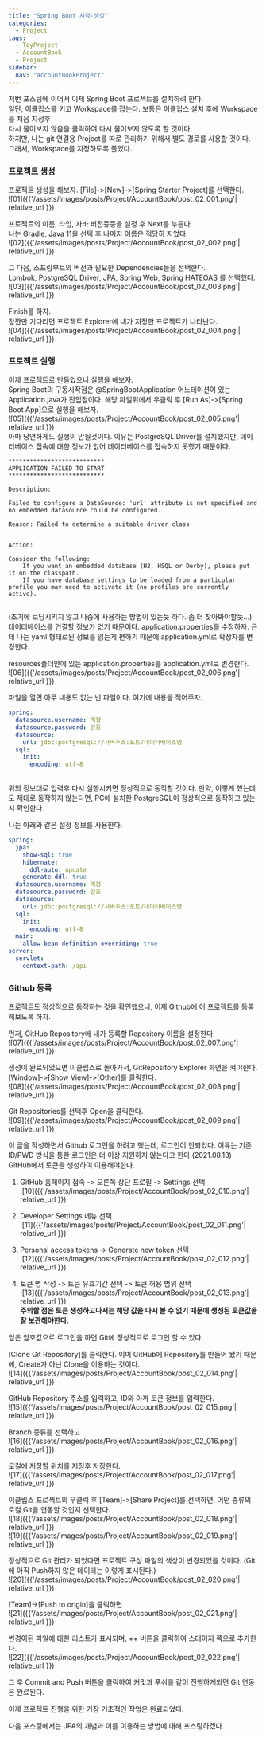 ```yaml
---
title: "Spring Boot 시작-생성"
categories:
  - Project
tags:
  - ToyProject
  - AccountBook
  - Project
sidebar:
  nav: "accountBookProject"
---
```

저번 포스팅에 이어서 이제 Spring Boot 프로젝트를 설치하려 한다.  
일단, 이클립스를 키고 Workspace를 잡는다. 보통은 이클립스 설치 후에 Workspace를 처음 지정후  
다시 물어보지 않음을 클릭하여 다시 물어보지 않도록 할 것이다.  
하지만, 나는 git 연결용 Project를 따로 관리하기 위해서 별도 경로를 사용할 것이다.  
그래서, Workspace를 지정하도록 풀었다.  
  
### 프로젝트 생성  
프로젝트 생성을 해보자. [File]->[New]->[Spring Starter Project]를 선택한다.  
![01]({{'/assets/images/posts/Project/AccountBook/post_02_001.png'| relative_url }})  
  
프로젝트의 이름, 타입, 자바 버전등등을 설정 후 Next를 누른다.  
나는 Gradle, Java 11을 선택 후 나머지 이름은 적당히 지었다.  
![02]({{'/assets/images/posts/Project/AccountBook/post_02_002.png'| relative_url }})  
  
그 다음, 스프링부트의 버전과 필요한 Dependencies들을 선택한다.  
Lombok, PostgreSQL Driver, JPA, Spring Web, Spring HATEOAS 를 선택했다.  
![03]({{'/assets/images/posts/Project/AccountBook/post_02_003.png'| relative_url }})  
  
Finish를 하자.  
잠깐만 기다리면 프로젝트 Explorer에 내가 지정한 프로젝트가 나타난다.  
![04]({{'/assets/images/posts/Project/AccountBook/post_02_004.png'| relative_url }})  
  
### 프로젝트 실행  
이제 프로젝트로 만들었으니 실행을 해보자.  
Spring Boot의 구동시작점은 @SpringBootApplication 어노테이션이 있는 Application.java가 진입점이다. 해당 파일위에서 우클릭 후 [Run As]->[Spring Boot App]으로 실행을 해보자.  
![05]({{'/assets/images/posts/Project/AccountBook/post_02_005.png'| relative_url }})  
아마 당연하게도 실행이 안될것이다. 이유는 PostgreSQL Driver를 설치했지만, 데이터베이스 접속에 대한 정보가 없어 데이터베이스를 접속하지 못했기 때문이다.  

```
***************************
APPLICATION FAILED TO START
***************************

Description:

Failed to configure a DataSource: 'url' attribute is not specified and no embedded datasource could be configured.

Reason: Failed to determine a suitable driver class


Action:

Consider the following:
	If you want an embedded database (H2, HSQL or Derby), please put it on the classpath.
	If you have database settings to be loaded from a particular profile you may need to activate it (no profiles are currently active).


```  
(초기에 로딩시키지 않고 나중에 사용하는 방법이 있는듯 하다. 좀 더 찾아봐야할듯...)
데이터베이스를 연결할 정보가 없기 때문이다.  application.properties를 수정하자. 근데 나는 yaml 형태로된 정보를 읽는게 편하기 때문에 application.yml로 확장자를 변경한다.  
  
resources폴더안에 있는 application.properties를 application.yml로 변경한다.  
![06]({{'/assets/images/posts/Project/AccountBook/post_02_006.png'| relative_url }})  
  
파일을 열면 아무 내용도 없는 빈 파일이다. 여기에 내용을 적어주자.

``` yaml
spring:
  datasource.username: 계정
  datasource.password: 암호
  datasource:
    url: jdbc:postgresql://서버주소:포트/데이터베이스명
  sql:
    init:
      encoding: utf-8
  
```  
위의 정보대로 입력후  다시 실행시키면 정상적으로 동작할 것이다. 만약, 이렇게 했는데도 제대로 동작하지 않는다면, PC에 설치한 PostgreSQL이 정상적으로 동작하고 있는지 확인한다.  
  
나는 아래와 같은 설정 정보를 사용한다.

``` yaml
spring:
  jpa:
    show-sql: true
    hibernate:
      ddl-auto: update
    generate-ddl: true
  datasource.username: 계정
  datasource.password: 암호
  datasource:
    url: jdbc:postgresql://서버주소:포트/데이터베이스명
  sql:
    init:
      encoding: utf-8
  main:
    allow-bean-definition-overriding: true
server:
  servlet:
    context-path: /api
```  

### Github 등록  
프로젝트도 정상적으로 동작하는 것을 확인했으니, 이제 Github에 이 프로젝트를 등록해보도록 하자.  
  
먼저, GitHub Repository에 내가 등록할 Repository 이름을 설정한다.  
![07]({{'/assets/images/posts/Project/AccountBook/post_02_007.png'| relative_url }})  
  
생성이 완료되었으면 이클립스로 돌아가서, GitRepository Explorer 화면을 켜야한다. 
[Window]->[Show View]->[Other]를 클릭한다.  
![08]({{'/assets/images/posts/Project/AccountBook/post_02_008.png'| relative_url }})  
  
Git Repositories를 선택후 Open을 클릭한다.  
![09]({{'/assets/images/posts/Project/AccountBook/post_02_009.png'| relative_url }})  
    
이 글을 작성하면서 Github 로그인을 하려고 했는데, 로그인이 안되었다. 이유는 기존 ID/PWD 방식을 통한 로그인은 더 이상 지원하지 않는다고 한다.(2021.08.13)  
GitHub에서 토큰을 생성하여 이용해야한다.  
  
1. GitHub 홈페이지 접속 -> 오른쪽 상단 프로필 -> Settings 선택  
![10]({{'/assets/images/posts/Project/AccountBook/post_02_010.png'| relative_url }})  
  
2. Developer Settings 메뉴 선택  
![11]({{'/assets/images/posts/Project/AccountBook/post_02_011.png'| relative_url }})  
  
3. Personal access tokens -> Generate new token 선택  
![12]({{'/assets/images/posts/Project/AccountBook/post_02_012.png'| relative_url }})  
  
4. 토큰 명 작성 -> 토큰 유효기간 선택 -> 토큰 허용 범위 선택  
![13]({{'/assets/images/posts/Project/AccountBook/post_02_013.png'| relative_url }})  
**주의할 점은 토큰 생성하고나서는 해당 값을 다시 볼 수 없기 때문에 생성된 토큰값을 잘 보관해야한다.**  
  
얻은 암호값으로 로그인을 하면 Git에 정상적으로 로그인 할 수 있다.  

[Clone Git Repository]를 클릭한다. 이미 GitHub에 Repository를 만들어 놨기 때문에, Create가 아닌 Clone을 이용하는 것이다.  
![14]({{'/assets/images/posts/Project/AccountBook/post_02_014.png'| relative_url }})  
  
GitHub Repository 주소를 입력하고, ID와 아까 토큰 정보를 입력한다.  
![15]({{'/assets/images/posts/Project/AccountBook/post_02_015.png'| relative_url }})  
  
Branch 종류를 선택하고  
![16]({{'/assets/images/posts/Project/AccountBook/post_02_016.png'| relative_url }})  
  
로컬에 저장할 위치를 지정후 저장한다.  
![17]({{'/assets/images/posts/Project/AccountBook/post_02_017.png'| relative_url }})  
  
이클립스 프로젝트의 우클릭 후 [Team]->[Share Project]를 선택하면, 어떤 종류의 로컬 Git을 연동할 것인지 선택한다.  
![18]({{'/assets/images/posts/Project/AccountBook/post_02_018.png'| relative_url }})  
![19]({{'/assets/images/posts/Project/AccountBook/post_02_019.png'| relative_url }})  
  
정상적으로 Git 관리가 되었다면 프로젝트 구성 파일의 색상이 변경되었을 것이다.  (Git에 아직 Push하지 않은 데이터는 이렇게 표시된다.)  
![20]({{'/assets/images/posts/Project/AccountBook/post_02_020.png'| relative_url }})  
  
[Team]->[Push to origin]을 클릭하면  
![21]({{'/assets/images/posts/Project/AccountBook/post_02_021.png'| relative_url }})  
  
변경이된 파일에 대한 리스트가 표시되며, ++ 버튼을 클릭하여 스테이지 쪽으로 추가한다.  
![22]({{'/assets/images/posts/Project/AccountBook/post_02_022.png'| relative_url }})  
  
그 후 Commit and Push 버튼을 클릭하여 커밋과 푸쉬를 같이 진행하게되면 Git 연동은 완료된다.  
  
이제 프로젝트 진행을 위한 가장 기초적인 작업은 완료되었다.  
  
다음 포스팅에서는 JPA의 개념과 이를 이용하는 방법에 대해 포스팅하겠다.